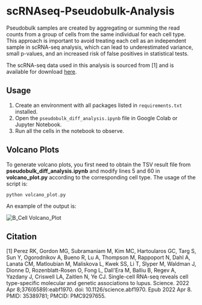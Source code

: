 # scRNAseq-Pseudobulk-Analysis
Pseudobulk samples are created by aggregating or summing the read counts from a group of cells from the same individual for each cell type. This approach is important to avoid treating each cell as an independent sample in scRNA-seq analysis, which can lead to underestimated variance, small p-values, and an increased risk of false positives in statistical tests. 

The scRNA-seq data used in this analysis is sourced from [1] and is available for download [here](https://www.ncbi.nlm.nih.gov/geo/query/acc.cgi?acc=GSE174188).

## Usage
1. Create an environment with all packages listed in ```requirements.txt``` installed.
2. Open the ```pseudobulk_diff_analysis.ipynb``` file in Google Colab or Jupyter Notebook.
3. Run all the cells in the notebook to observe.

## Volcano Plots
To generate volcano plots, you first need to obtain the TSV result file from **pseudobulk_diff_analysis.ipynb** and modify lines 5 and 60 in **volcano_plot.py** according to the corresponding cell type. The usage of the script is:

```
python volcano_plot.py
```

An example of the output is:

![B_Cell Volcano_Plot](https://github.com/tamarintandra/scRNAseq-Pseudobulk-Analysis/assets/140521132/9cf51683-0bb9-4b83-b17c-fd8c8da1caae)

## Citation
[1] Perez RK, Gordon MG, Subramaniam M, Kim MC, Hartoularos GC, Targ S, Sun Y, Ogorodnikov A, Bueno R, Lu A, Thompson M, Rappoport N, Dahl A, Lanata CM, Matloubian M, Maliskova L, Kwek SS, Li T, Slyper M, Waldman J, Dionne D, Rozenblatt-Rosen O, Fong L, Dall'Era M, Balliu B, Regev A, Yazdany J, Criswell LA, Zaitlen N, Ye CJ. Single-cell RNA-seq reveals cell type-specific molecular and genetic associations to lupus. Science. 2022 Apr 8;376(6589):eabf1970. doi: 10.1126/science.abf1970. Epub 2022 Apr 8. PMID: 35389781; PMCID: PMC9297655.
